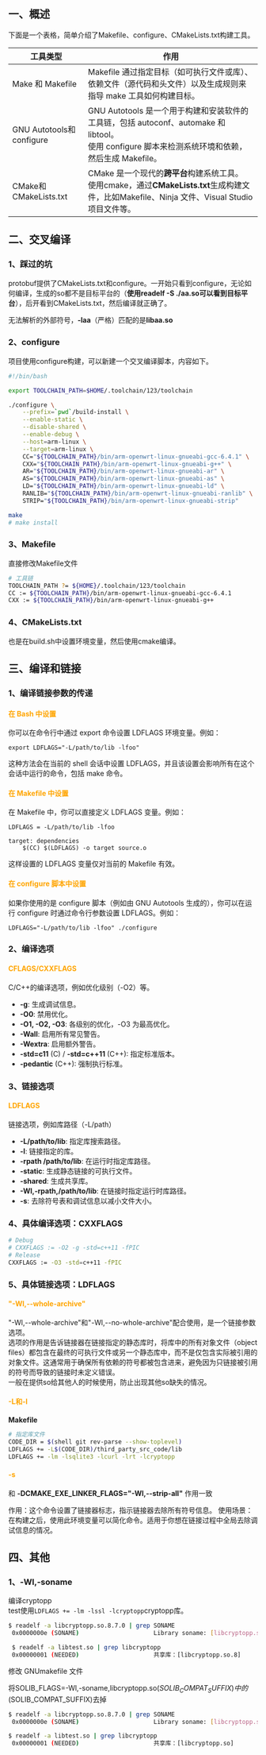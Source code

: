 ## 一、概述

下面是一个表格，简单介绍了Makefile、configure、CMakeLists.txt构建工具。

| 工具类型 | 作用 |
| -----| -----|
|Make 和 Makefile| Makefile 通过指定目标（如可执行文件或库）、依赖文件（源代码和头文件）以及生成规则来指导 make 工具如何构建目标。|
| GNU Autotools和configure | GNU Autotools 是一个用于构建和安装软件的工具链，包括 autoconf、automake 和 libtool。</br>使用 configure 脚本来检测系统环境和依赖，然后生成 Makefile。|
| CMake和CMakeLists.txt | CMake 是一个现代的**跨平台**构建系统工具。</br>使用cmake，通过**CMakeLists.txt**生成构建文件，比如Makefile、Ninja 文件、Visual Studio 项目文件等。|


## 二、交叉编译

### 1、踩过的坑

protobuf提供了CMakeLists.txt和configure。一开始只看到configure，无论如何编译，生成的so都不是目标平台的（**使用readelf -S ./aa.so可以看到目标平台**），后开看到CMakeLists.txt，然后编译就正确了。

无法解析的外部符号，**-laa**（严格）匹配的是**libaa.so**

### 2、configure

项目使用configure构建，可以新建一个交叉编译脚本，内容如下。

```bash
#!/bin/bash

export TOOLCHAIN_PATH=$HOME/.toolchain/123/toolchain

./configure \
    --prefix=`pwd`/build-install \
    --enable-static \
    --disable-shared \
    --enable-debug \
    --host=arm-linux \
    --target=arm-linux \
    CC="${TOOLCHAIN_PATH}/bin/arm-openwrt-linux-gnueabi-gcc-6.4.1" \
    CXX="${TOOLCHAIN_PATH}/bin/arm-openwrt-linux-gnueabi-g++" \
    AR="${TOOLCHAIN_PATH}/bin/arm-openwrt-linux-gnueabi-ar" \
    AS="${TOOLCHAIN_PATH}/bin/arm-openwrt-linux-gnueabi-as" \
    LD="${TOOLCHAIN_PATH}/bin/arm-openwrt-linux-gnueabi-ld" \
    RANLIB="${TOOLCHAIN_PATH}/bin/arm-openwrt-linux-gnueabi-ranlib" \
    STRIP="${TOOLCHAIN_PATH}/bin/arm-openwrt-linux-gnueabi-strip"

make 
# make install
```

### 3、Makefile

直接修改Makefile文件 

```bash
# 工具链
TOOLCHAIN_PATH ?= ${HOME}/.toolchain/123/toolchain
CC := ${TOOLCHAIN_PATH}/bin/arm-openwrt-linux-gnueabi-gcc-6.4.1
CXX := ${TOOLCHAIN_PATH}/bin/arm-openwrt-linux-gnueabi-g++
```

### 4、CMakeLists.txt

也是在build.sh中设置环境变量，然后使用cmake编译。

## 三、编译和链接

### 1、编译链接参数的传递

#### <font color='orange'>**在 Bash 中设置**</font>

你可以在命令行中通过 export 命令设置 LDFLAGS 环境变量。例如：

```
export LDFLAGS="-L/path/to/lib -lfoo"
```

这种方法会在当前的 shell 会话中设置 LDFLAGS，并且该设置会影响所有在这个会话中运行的命令，包括 make 命令。

#### <font color='orange'>**在 Makefile 中设置**</font>

在 Makefile 中，你可以直接定义 LDFLAGS 变量。例如：

```
LDFLAGS = -L/path/to/lib -lfoo

target: dependencies
    $(CC) $(LDFLAGS) -o target source.o
```

这样设置的 LDFLAGS 变量仅对当前的 Makefile 有效。

#### <font color='orange'>**在 configure 脚本中设置**</font>

如果你使用的是 configure 脚本（例如由 GNU Autotools 生成的），你可以在运行 configure 时通过命令行参数设置 LDFLAGS。例如：

```
LDFLAGS="-L/path/to/lib -lfoo" ./configure
```

### 2、编译选项

#### <font color='orange'>**CFLAGS/CXXFLAGS**</font>

C/C++的编译选项，例如优化级别（-O2）等。

+ **-g**: 生成调试信息。
+ **-O0**: 禁用优化。
+ **-O1, -O2, -O3**: 各级别的优化，-O3 为最高优化。
+ **-Wall**: 启用所有常见警告。
+ **-Wextra**: 启用额外警告。
+ **-std=c11** (C) / **-std=c++11** (C++): 指定标准版本。
+ **-pedantic** (C++): 强制执行标准。

### 3、链接选项

#### <font color='orange'>**LDFLAGS**</font>

链接选项，例如库路径（-L/path）

+ **-L/path/to/lib**: 指定库搜索路径。
+ **-l<libname>**: 链接指定的库。
+ **-rpath /path/to/lib**: 在运行时指定库路径。
+ **-static**: 生成静态链接的可执行文件。
+ **-shared**: 生成共享库。
+ **-Wl,-rpath,/path/to/lib**: 在链接时指定运行时库路径。
+ **-s**: 去除符号表和调试信息以减小文件大小。

### 4、具体编译选项：CXXFLAGS
```bash
# Debug
# CXXFLAGS := -O2 -g -std=c++11 -fPIC
# Release
CXXFLAGS := -O3 -std=c++11 -fPIC
```

### 5、具体链接选项：LDFLAGS 

#### <font color='orange'>**"-Wl,--whole-archive"**</font>

"-Wl,--whole-archive"和"-Wl,--no-whole-archive"配合使用，是一个链接参数选项。  
选项的作用是告诉链接器在链接指定的静态库时，将库中的所有对象文件（object files）都包含在最终的可执行文件或另一个静态库中，而不是仅包含实际被引用的对象文件。这通常用于确保所有依赖的符号都被包含进来，避免因为只链接被引用的符号而导致的链接时未定义错误。  
一般在提供so给其他人的时候使用，防止出现其他so缺失的情况。

#### <font color='orange'>**-L和-l**</font>

**Makefile**

```bash
# 指定库文件
CODE_DIR = $(shell git rev-parse --show-toplevel)
LDFLAGS += -L$(CODE_DIR)/third_party_src_code/lib
LDFLAGS += -lm -lsqlite3 -lcurl -lrt -lcryptopp
```

#### <font color='orange'>**-s**</font>

和 **-DCMAKE_EXE_LINKER_FLAGS="-Wl,--strip-all"** 作用一致

作用：这个命令设置了链接器标志，指示链接器去除所有符号信息。
使用场景：在构建之后，使用此环境变量可以简化命令。适用于你想在链接过程中全局去除调试信息的情况。

## 四、其他

### 1、-Wl,-soname

  编译cryptopp  
  test使用```LDFLAGS += -lm -lssl -lcryptopp```cryptopp库。

```bash
$ readelf -a libcryptopp.so.8.7.0 | grep SONAME
 0x0000000e (SONAME)                     Library soname: [libcryptopp.so.8]

 $ readelf -a libtest.so | grep libcryptopp
 0x00000001 (NEEDED)                     共享库：[libcryptopp.so.8]
```

修改 GNUmakefile 文件  

将SOLIB_FLAGS=-Wl,-soname,libcryptopp.so$(SOLIB_COMPAT_SUFFIX)中的$(SOLIB_COMPAT_SUFFIX)去掉 

```bash
$ readelf -a libcryptopp.so.8.7.0 | grep SONAME                   
 0x0000000e (SONAME)                     Library soname: [libcryptopp.so]

$ readelf -a libtest.so | grep libcryptopp                  
 0x00000001 (NEEDED)                     共享库：[libcryptopp.so]
```
